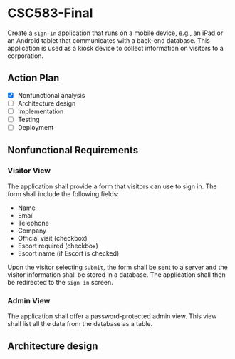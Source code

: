 # CSC583-Final
Create a `sign-in` application that runs on a mobile device, e.g., an iPad or an Android tablet that communicates with a back-end database.  This application is used as a kiosk device to collect information on visitors to a corporation.

## Action Plan

- [x] Nonfunctional analysis
- [ ] Architecture design
- [ ] Implementation
- [ ] Testing
- [ ] Deployment

## Nonfunctional Requirements

### Visitor View

The application shall provide a form that visitors can use to sign in. The form shall include the following fields:

- Name
- Email 
- Telephone
- Company
- Official visit (checkbox)
- Escort required (checkbox)
- Escort name (if Escort is checked)

Upon the visitor selecting `submit`, the form shall be sent to a server and the visitor information shall be stored in a database. The application shall then be redirected to the `sign in` screen.

### Admin View

The application shall offer a password-protected admin view.  This view shall list all the data from the database as a table.

## Architecture design



